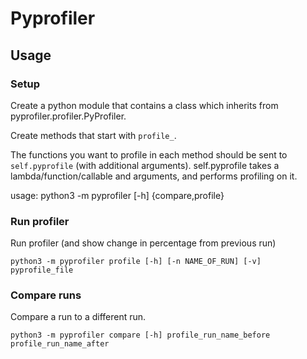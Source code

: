 # Pyprofiler

## Usage


### Setup

Create a python module that contains a class which inherits from pyprofiler.profiler.PyProfiler.

Create methods that start with `profile_`.

The functions you want to profile in each method should be sent to `self.pyprofile` (with additional arguments). self.pyprofile takes a lambda/function/callable and arguments, and performs profiling on it.

usage: python3 -m pyprofiler [-h] {compare,profile}

### Run profiler

Run profiler (and show change in percentage from previous run)

`python3 -m pyprofiler profile [-h] [-n NAME_OF_RUN] [-v] pyprofile_file`

### Compare runs

Compare a run to a different run.

`python3 -m pyprofiler compare [-h] profile_run_name_before profile_run_name_after`
